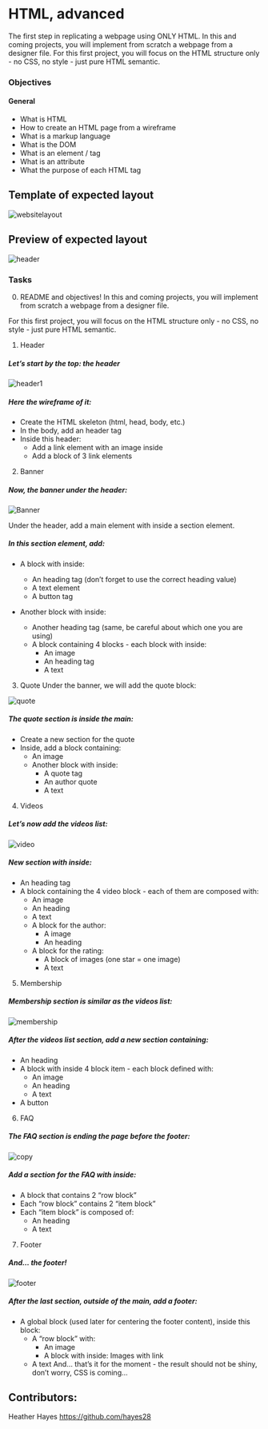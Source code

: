 # HTML, advanced
The first step in replicating a webpage using ONLY HTML. In this and coming projects, you will implement from scratch a webpage from a designer file. For this first project, you will focus on the HTML structure only - no CSS, no style - just pure HTML semantic.
### Objectives
#### General
  + What is HTML
  + How to create an HTML page from a wireframe
  + What is a markup language
  + What is the DOM
  + What is an element / tag
  + What is an attribute
  + What the purpose of each HTML tag

## Template of expected layout
![websitelayout](https://github.com/hayes28/holbertonschool-web-development/assets/107968573/c9a11723-e2c0-49c7-ba28-8c985cd87eaf)

## Preview of expected layout
![header](https://github.com/hayes28/holbertonschool-web-development/assets/107968573/095656c4-b113-44dd-a0c7-a878d67d160b)

### Tasks
0. README and objectives!
  In this and coming projects, you will implement from scratch a webpage from a designer file.

For this first project, you will focus on the HTML structure only - no CSS, no style - just pure HTML semantic.

1. Header
  ##### Let’s start by the top: the header
![header1](https://github.com/hayes28/holbertonschool-web-development/assets/107968573/d73c73ae-8e5a-4014-a86d-f61dc754ce96)

##### Here the wireframe of it:

  + Create the HTML skeleton (html, head, body, etc.)
  + In the body, add an header tag
  + Inside this header:
    - Add a link element with an image inside
    - Add a block of 3 link elements

2. Banner
##### Now, the banner under the header:
![Banner](https://github.com/hayes28/holbertonschool-web-development/assets/107968573/b0236d27-16e8-4e7e-8dbe-a39d27e158c7)

Under the header, add a main element with inside a section element.

##### In this section element, add:
  + A block with inside:
    - An heading tag (don’t forget to use the correct heading value)
    - A text element
    - A button tag

  + Another block with inside:
    - Another heading tag (same, be careful about which one you are using)
    - A block containing 4 blocks - each block with inside:
        - An image
        - An heading tag
        - A text

3. Quote
Under the banner, we will add the quote block:

![quote](https://github.com/hayes28/holbertonschool-web-development/assets/107968573/e0adde05-444e-449b-a58d-29b720444430)

##### The quote section is inside the main:

  + Create a new section for the quote
  + Inside, add a block containing:
    - An image
    - Another block with inside:
        - A quote tag
        - An author quote
        - A text

4. Videos
##### Let’s now add the videos list:
![video](https://github.com/hayes28/holbertonschool-web-development/assets/107968573/0f5bc979-7e69-4a0d-ba42-9d34467fd432)
##### New section with inside:

  + An heading tag
  + A block containing the 4 video block - each of them are composed with:
      - An image
      - An heading
      - A text
      - A block for the author:
          - A image
          - An heading
      - A block for the rating:
          - A block of images (one star = one image)
          - A text

5. Membership
##### Membership section is similar as the videos list:

![membership](https://github.com/hayes28/holbertonschool-web-development/assets/107968573/a5862be7-d24f-4153-ac87-4578934f7475)

##### After the videos list section, add a new section containing:

  + An heading
  + A block with inside 4 block item - each block defined with:
    - An image
    - An heading
    - A text
  + A button

6. FAQ
##### The FAQ section is ending the page before the footer:

![copy](https://github.com/hayes28/holbertonschool-web-development/assets/107968573/1b64c109-4324-468c-a4cd-203a58dc4fcd)

##### Add a section for the FAQ with inside:

  + A block that contains 2 “row block”
  + Each “row block” contains 2 “item block”
  + Each “item block” is composed of:
    - An heading
    - A text

7. Footer
##### And… the footer!

![footer](https://github.com/hayes28/holbertonschool-web-development/assets/107968573/4e82eee9-5fdf-47d0-953a-6dc04b9e52e8)

##### After the last section, outside of the main, add a footer:

  + A global block (used later for centering the footer content), inside this block:
    - A “row block” with:
      - An image
      - A block with inside:
          Images with link
    - A text
And… that’s it for the moment - the result should not be shiny, don’t worry, CSS is coming…

## Contributors:
Heather Hayes <https://github.com/hayes28>
